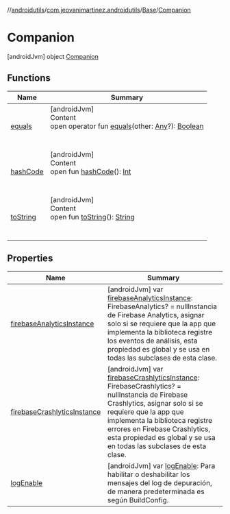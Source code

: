 //[androidutils](../../../index.md)/[com.jeovanimartinez.androidutils](../../index.md)/[Base](../index.md)/[Companion](index.md)



# Companion  
 [androidJvm] object [Companion](index.md)   


## Functions  
  
|  Name|  Summary| 
|---|---|
| <a name="kotlin/Any/equals/#kotlin.Any?/PointingToDeclaration/"></a>[equals](../../../com.jeovanimartinez.androidutils.web/-system-web-browser/index.md#%5Bkotlin%2FAny%2Fequals%2F%23kotlin.Any%3F%2FPointingToDeclaration%2F%5D%2FFunctions%2F-1639721841)| <a name="kotlin/Any/equals/#kotlin.Any?/PointingToDeclaration/"></a>[androidJvm]  <br>Content  <br>open operator fun [equals](../../../com.jeovanimartinez.androidutils.web/-system-web-browser/index.md#%5Bkotlin%2FAny%2Fequals%2F%23kotlin.Any%3F%2FPointingToDeclaration%2F%5D%2FFunctions%2F-1639721841)(other: [Any](https://kotlinlang.org/api/latest/jvm/stdlib/kotlin/-any/index.html)?): [Boolean](https://kotlinlang.org/api/latest/jvm/stdlib/kotlin/-boolean/index.html)  <br><br><br>
| <a name="kotlin/Any/hashCode/#/PointingToDeclaration/"></a>[hashCode](../../../com.jeovanimartinez.androidutils.web/-system-web-browser/index.md#%5Bkotlin%2FAny%2FhashCode%2F%23%2FPointingToDeclaration%2F%5D%2FFunctions%2F-1639721841)| <a name="kotlin/Any/hashCode/#/PointingToDeclaration/"></a>[androidJvm]  <br>Content  <br>open fun [hashCode](../../../com.jeovanimartinez.androidutils.web/-system-web-browser/index.md#%5Bkotlin%2FAny%2FhashCode%2F%23%2FPointingToDeclaration%2F%5D%2FFunctions%2F-1639721841)(): [Int](https://kotlinlang.org/api/latest/jvm/stdlib/kotlin/-int/index.html)  <br><br><br>
| <a name="kotlin/Any/toString/#/PointingToDeclaration/"></a>[toString](../../../com.jeovanimartinez.androidutils.web/-system-web-browser/index.md#%5Bkotlin%2FAny%2FtoString%2F%23%2FPointingToDeclaration%2F%5D%2FFunctions%2F-1639721841)| <a name="kotlin/Any/toString/#/PointingToDeclaration/"></a>[androidJvm]  <br>Content  <br>open fun [toString](../../../com.jeovanimartinez.androidutils.web/-system-web-browser/index.md#%5Bkotlin%2FAny%2FtoString%2F%23%2FPointingToDeclaration%2F%5D%2FFunctions%2F-1639721841)(): [String](https://kotlinlang.org/api/latest/jvm/stdlib/kotlin/-string/index.html)  <br><br><br>


## Properties  
  
|  Name|  Summary| 
|---|---|
| <a name="com.jeovanimartinez.androidutils/Base.Companion/firebaseAnalyticsInstance/#/PointingToDeclaration/"></a>[firebaseAnalyticsInstance](firebase-analytics-instance.md)| <a name="com.jeovanimartinez.androidutils/Base.Companion/firebaseAnalyticsInstance/#/PointingToDeclaration/"></a> [androidJvm] var [firebaseAnalyticsInstance](firebase-analytics-instance.md): FirebaseAnalytics? = nullInstancia de Firebase Analytics, asignar solo si se requiere que la app que implementa la biblioteca registre los eventos de análisis, esta propiedad es global y se usa en todas las subclases de esta clase.   <br>
| <a name="com.jeovanimartinez.androidutils/Base.Companion/firebaseCrashlyticsInstance/#/PointingToDeclaration/"></a>[firebaseCrashlyticsInstance](firebase-crashlytics-instance.md)| <a name="com.jeovanimartinez.androidutils/Base.Companion/firebaseCrashlyticsInstance/#/PointingToDeclaration/"></a> [androidJvm] var [firebaseCrashlyticsInstance](firebase-crashlytics-instance.md): FirebaseCrashlytics? = nullInstancia de Firebase Crashlytics, asignar solo si se requiere que la app que implementa la biblioteca registre errores en Firebase Crashlytics, esta propiedad es global y se usa en todas las subclases de esta clase.   <br>
| <a name="com.jeovanimartinez.androidutils/Base.Companion/logEnable/#/PointingToDeclaration/"></a>[logEnable](log-enable.md)| <a name="com.jeovanimartinez.androidutils/Base.Companion/logEnable/#/PointingToDeclaration/"></a> [androidJvm] var [logEnable](log-enable.md): <ERROR CLASS>Para habilitar o deshabilitar los mensajes del log de depuración, de manera predeterminada es según BuildConfig.   <br>

